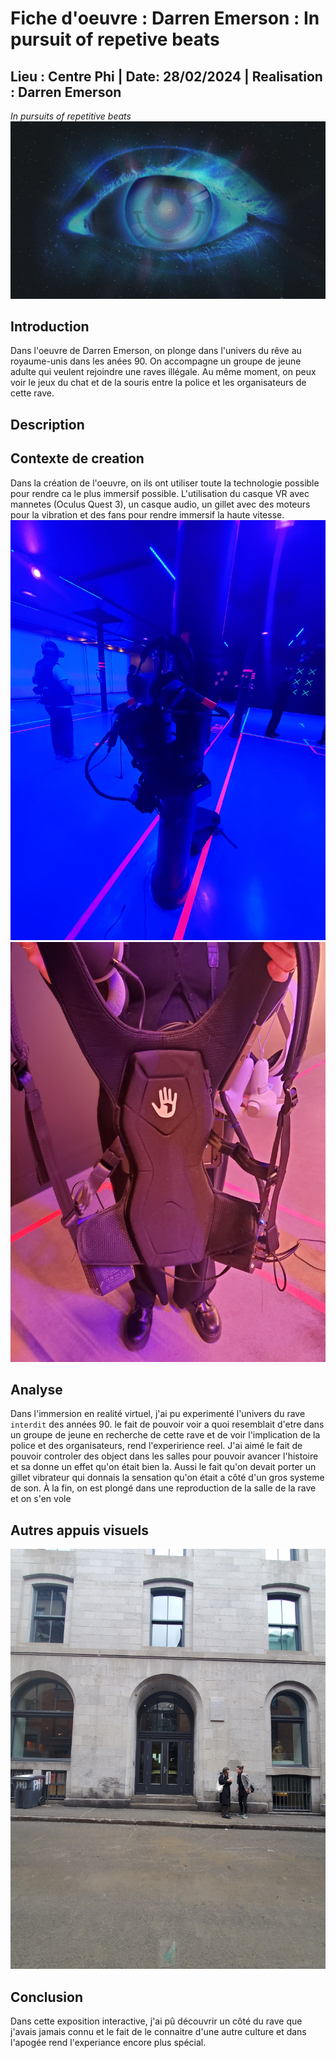 # Fiche d'oeuvre : Darren Emerson : In pursuit of repetive beats
## Lieu : Centre Phi | Date: 28/02/2024 | Realisation : Darren Emerson

*In pursuits of repetitive beats*
![photo3](media/exposition_affiche_2.jpg)

## Introduction
Dans l'oeuvre de Darren Emerson, on plonge dans l'univers du rêve au royaume-unis dans les anées 90. On accompagne un groupe de jeune adulte qui veulent rejoindre une raves illégale. Au même moment, on peux voir le jeux du chat et de la souris entre la police et les organisateurs de cette rave.

## Description


## Contexte de creation
Dans la création de l'oeuvre, on ils ont utiliser toute la technologie possible pour rendre ca le plus immersif possible. L'utilisation du casque VR avec mannetes (Oculus Quest 3), un casque audio, un gillet avec des moteurs pour la vibration et des fans pour rendre immersif la haute vitesse.
![accesoire](media/exposition_accesoire.jpg)
![gillet](media/exposition_gillet.jpg)

## Analyse
 Dans l'immersion en realité virtuel, j'ai pu experimenté l'univers du rave `interdit` des années 90. le fait de pouvoir voir a quoi resemblait d'etre dans un groupe de jeune en recherche de cette rave et de voir l'implication de la police et des organisateurs, rend l'experirience reel. J'ai aimé le fait de pouvoir controler des object dans les salles pour pouvoir avancer l'histoire et sa donne un effet qu'on était bien la. Aussi le fait qu'on devait porter un gillet vibrateur qui donnais la sensation qu'on était a côté d'un gros systeme de son. À la fin, on est plongé dans une reproduction de la salle de la rave et on s'en vole

## Autres appuis visuels
![centre PHI](media/exposition_centrePHI.jpg)

## Conclusion
Dans cette exposition interactive, j'ai pû découvrir un côté du rave que j'avais jamais connu et le fait de le connaitre d'une autre culture et dans l'apogée rend l'experiance encore plus spécial.

